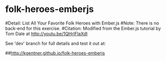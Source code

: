 folk-heroes-emberjs
===================


#Detail:
List All Your Favorite Folk Heroes with Ember.js
#Note:
There is no back-end for this exercise.
#Citation:
Modified from the Ember.js tutorial by Tom Dale at http://youtu.be/1QHrlFlaXdI

See 'dev' branch for full details and test it out at:

##http://kgentner.github.io/folk-heroes-emberjs
